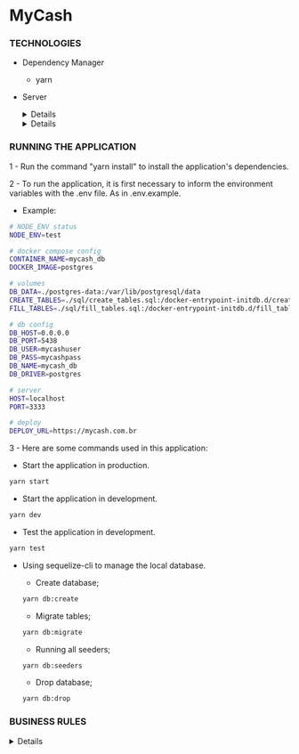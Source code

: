 # MyCash

### TECHNOLOGIES

- Dependency Manager

  - yarn

- Server
  <details>
  <sumary><strong>Dependencies:</strong></sumary><br/>

  - @types/express;
  - express;
  - dotenv;
  - bcrypt;
  - joi;
  - http-status-codes;
  - pg;
  - sequelize;
  - sequelize-typescript;
  - uuid.
  </details>
  <details>
  <sumary><strong>DevDependencies:</strong></sumary><br/>

  - @types/bcrypt;
  - @types/express;
  - @types/frisby;
  - @types/jest;,
  - frisby;
  - jest;
  - nodemon;
  - sequelize-cli;
  - shelljs;
  - ts-node;
  - typescript.
  </details>

### RUNNING THE APPLICATION

1 - Run the command "yarn install" to install the application's dependencies.

2 - To run the application, it is first necessary to inform the environment variables with the .env file. As in .env.example.

- Example:

```bash
# NODE_ENV status
NODE_ENV=test

# docker compose config
CONTAINER_NAME=mycash_db
DOCKER_IMAGE=postgres

# volumes
DB_DATA=./postgres-data:/var/lib/postgresql/data
CREATE_TABLES=./sql/create_tables.sql:/docker-entrypoint-initdb.d/create_tables.sql
FILL_TABLES=./sql/fill_tables.sql:/docker-entrypoint-initdb.d/fill_tables.sql

# db config
DB_HOST=0.0.0.0
DB_PORT=5438
DB_USER=mycashuser
DB_PASS=mycashpass
DB_NAME=mycash_db
DB_DRIVER=postgres

# server
HOST=localhost
PORT=3333

# deploy
DEPLOY_URL=https://mycash.com.br
```

3 - Here are some commands used in this application:

- Start the application in production.

```bash
yarn start
```

- Start the application in development.

```bash
yarn dev
```

- Test the application in development.

```bash
yarn test
```

- Using sequelize-cli to manage the local database.

  - Create database;

  ```bash
  yarn db:create
  ```

  - Migrate tables;

  ```bash
  yarn db:migrate
  ```

  - Running all seeders;

  ```bash
  yarn db:seeders
  ```

  - Drop database;

  ```bash
  yarn db:drop
  ```

### BUSINESS RULES

<details>
<sumary><strong>Users</strong></sumary>

- Anyone should be able to use the application. To do so, simply register by entering your username and password;
- It must be ensured that each username is unique and composed of at least 3 characters;
- You must ensure that the password consists of at least 8 characters, a number and a capital letter. Remember that it must be hashed when stored in the database;
- During the process of registering a new user, their respective account should be created automatically in the Accounts table with a balance of R$ 100.00. It is important to note that if a problem occurs and the user is not created, the Accounts table should not be affected;
- Every user should be able to log into the application by informing username and password. If login is successful, a JWT token (with 24h validity) must be provided;
- Every logged-in user (ie who presents a valid token) should be able to see their own current balance. User A cannot view user B's balance sheet, for example;
- Every logged-in user (that is, who presents a valid token) must be able to perform a cash-out by informing the username of the user who will be cash-in), if he has enough balance for that. Pay attention to the fact that a user should not be able to make a transfer for himself.
</details>
